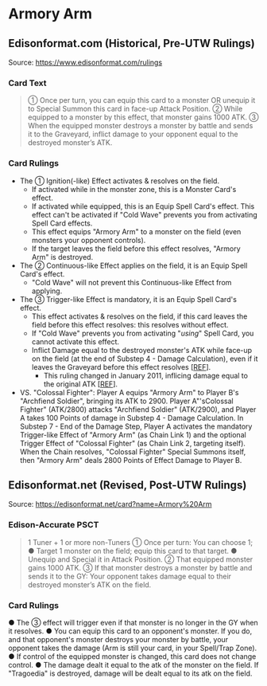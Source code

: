 # Armory Arm

## Edisonformat.com (Historical, Pre-UTW Rulings)

Source: https://www.edisonformat.com/rulings

### Card Text

> ① Once per turn, you can equip this card to a monster OR unequip it to Special Summon this card in face-up Attack Position. ② While equipped to a monster by this effect, that monster gains 1000 ATK. ③ When the equipped monster destroys a monster by battle and sends it to the Graveyard, inflict damage to your opponent equal to the destroyed monster’s ATK.

### Card Rulings

*   The ① Ignition(-like) Effect activates & resolves on the field.
    *   If activated while in the monster zone, this is a Monster Card's effect.
    *   If activated while equipped, this is an Equip Spell Card's effect. This effect can't be activated if "Cold Wave" prevents you from activating Spell Card effects.
    *   This effect equips "Armory Arm" to a monster on the field (even monsters your opponent controls).
    *   If the target leaves the field before this effect resolves, "Armory Arm" is destroyed.
*   The ② Continuous-like Effect applies on the field, it is an Equip Spell Card's effect.
    *   "Cold Wave" will not prevent this Continuous-like Effect from applying.
*   The ③ Trigger-like Effect is mandatory, it is an Equip Spell Card's effect.
    *   This effect activates & resolves on the field, if this card leaves the field before this effect resolves: this resolves without effect.
    *   If "Cold Wave" prevents you from activating "_using_" Spell Card, you cannot activate this effect.
    *   Inflict Damage equal to the destroyed monster's ATK while face-up on the field (at the end of Substep 4 - Damage Calculation), even if it leaves the Graveyard before this effect resolves \[[REF](https://yugiohblog.konami.com/2010/05/top-4-feature-match-andrew-fredella-vs-steven-harris/)\].
        *   This ruling changed in January 2011, inflicing damage equal to the original ATK \[[REF](https://www.pojo.biz/board/showpost.php?p=20342358&postcount=3)\].
*   VS. "Colossal Fighter": Player A equips "Armory Arm" to Player B's "Archfiend Soldier", bringing its ATK to 2900. Player A"'sColossal Fighter" (ATK/2800) attacks "Archfiend Soldier" (ATK/2900), and Player A takes 100 Points of damage in Substep 4 - Damage Calculation. In Substep 7 - End of the Damage Step, Player A activates the mandatory Trigger-like Effect of "Armory Arm" (as Chain Link 1) and the optional Trigger Effect of "Colossal Fighter" (as Chain Link 2, targeting itself). When the Chain resolves, "Colossal Fighter" Special Summons itself, then "Armory Arm" deals 2800 Points of Effect Damage to Player B.

## Edisonformat.net (Revised, Post-UTW Rulings)

Source: https://edisonformat.net/card?name=Armory%20Arm

### Edison-Accurate PSCT

> 1 Tuner + 1 or more non-Tuners
> ① Once per turn: You can choose 1; ● Target 1 monster on the field; equip this card to that target.
> ● Unequip and Special it in Attack Position.
> ② That equipped monster gains 1000 ATK.
> ③ If that monster destroys a monster by battle and sends it to the GY:
> Your opponent takes damage equal to their destroyed monster’s ATK on the field.

### Card Rulings

● The ③ effect will trigger even if that monster is no longer in the GY when it resolves.
● You can equip this card to an opponent's monster. If you do, and that opponent's monster destroys your monster by battle, your opponent takes the damage (Arm is still your card, in your Spell/Trap Zone).
● If control of the equipped monster is changed, this card does not change control.
● The damage dealt it equal to the atk of the monster on the field.
If "Tragoedia" is destroyed, damage will be dealt equal to its atk on the field.
            